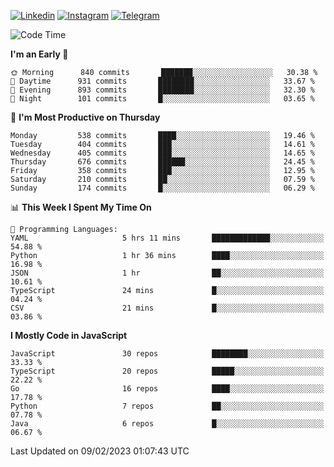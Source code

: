 [![Linkedin](https://img.shields.io/badge/-Archie-blue?style=flat-square&labelColor=gray&logo=Linkedin&logoColor=white&link=https://www.linkedin.com/in/archisdi)](https://www.linkedin.com/in/archisdi)
[![Instagram](https://img.shields.io/badge/-@archisdi-orange?style=flat-square&labelColor=gray&logo=Instagram&logoColor=white&link=https://www.instagram.com/archisdi)](https://www.instagram.com/archisdi)
[![Telegram](https://img.shields.io/badge/-aai-informational?style=flat-square&labelColor=gray&logo=telegram&logoColor=white&link=https://t.me/archisdi)](https://t.me/archisdi)

<!--START_SECTION:waka-->
![Code Time](http://img.shields.io/badge/Code%20Time-2%2C005%20hrs%2030%20mins-blue)

**I'm an Early 🐤** 

```text
🌞 Morning      840 commits       ███████░░░░░░░░░░░░░░░░░░   30.38 % 
🌆 Daytime      931 commits       ████████░░░░░░░░░░░░░░░░░   33.67 % 
🌃 Evening      893 commits       ████████░░░░░░░░░░░░░░░░░   32.30 % 
🌙 Night        101 commits       █░░░░░░░░░░░░░░░░░░░░░░░░   03.65 % 

```
📅 **I'm Most Productive on Thursday** 

```text
Monday         538 commits       ████░░░░░░░░░░░░░░░░░░░░░   19.46 % 
Tuesday        404 commits       ███░░░░░░░░░░░░░░░░░░░░░░   14.61 % 
Wednesday      405 commits       ███░░░░░░░░░░░░░░░░░░░░░░   14.65 % 
Thursday       676 commits       ██████░░░░░░░░░░░░░░░░░░░   24.45 % 
Friday         358 commits       ███░░░░░░░░░░░░░░░░░░░░░░   12.95 % 
Saturday       210 commits       ██░░░░░░░░░░░░░░░░░░░░░░░   07.59 % 
Sunday         174 commits       █░░░░░░░░░░░░░░░░░░░░░░░░   06.29 % 

```


📊 **This Week I Spent My Time On** 

```text
💬 Programming Languages: 
YAML                     5 hrs 11 mins       █████████████░░░░░░░░░░░░   54.88 % 
Python                   1 hr 36 mins        ████░░░░░░░░░░░░░░░░░░░░░   16.98 % 
JSON                     1 hr                ██░░░░░░░░░░░░░░░░░░░░░░░   10.61 % 
TypeScript               24 mins             █░░░░░░░░░░░░░░░░░░░░░░░░   04.24 % 
CSV                      21 mins             █░░░░░░░░░░░░░░░░░░░░░░░░   03.86 % 

```

**I Mostly Code in JavaScript** 

```text
JavaScript               30 repos            ████████░░░░░░░░░░░░░░░░░   33.33 % 
TypeScript               20 repos            █████░░░░░░░░░░░░░░░░░░░░   22.22 % 
Go                       16 repos            ████░░░░░░░░░░░░░░░░░░░░░   17.78 % 
Python                   7 repos             ██░░░░░░░░░░░░░░░░░░░░░░░   07.78 % 
Java                     6 repos             █░░░░░░░░░░░░░░░░░░░░░░░░   06.67 % 

```



 Last Updated on 09/02/2023 01:07:43 UTC
<!--END_SECTION:waka-->